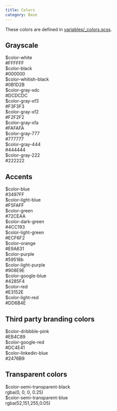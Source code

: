 ```yaml
---
title: Colors
category: Base
---
```


These colors are defined in [variables/_colors.scss](https://github.com/underdogio/pup/blob/master/styles/pup/variables/_colors.scss).

<section class="section">
  <h2>Grayscale</h2>

  <div class="color-block">
    <div class="color-block__color" style="background: #FFFFFF"></div>
    <div class="color-block__label">
      $color-white<br />
      #FFFFFF
    </div>
  </div>

  <div class="color-block">
    <div class="color-block__color" style="background: #000000"></div>
    <div class="color-block__label">
      $color-black<br />
      #000000
    </div>
  </div>

  <div class="color-block">
    <div class="color-block__color" style="background: #0B1D2B"></div>
    <div class="color-block__label">
      $color-whitish-black<br />
      #0B1D2B
    </div>
  </div>

  <div class="color-block">
    <div class="color-block__color" style="background: #DCDCDC"></div>
    <div class="color-block__label">
      $color-gray-xdc<br />
      #DCDCDC
    </div>
  </div>

  <div class="color-block">
    <div class="color-block__color" style="background: #F3F3F3"></div>
    <div class="color-block__label">
      $color-gray-xf3<br />
      #F3F3F3
    </div>
  </div>

  <div class="color-block">
    <div class="color-block__color" style="background: #F2F2F2"></div>
    <div class="color-block__label">
      $color-gray-xf2<br />
      #F2F2F2
    </div>
  </div>

  <div class="color-block">
    <div class="color-block__color" style="background: #FAFAFA"></div>
    <div class="color-block__label">
      $color-gray-xfa<br />
      #FAFAFA
    </div>
  </div>

  <div class="color-block">
    <div class="color-block__color" style="background: #777777"></div>
    <div class="color-block__label">
      $color-gray-777<br />
      #777777
    </div>
  </div>

  <div class="color-block">
    <div class="color-block__color" style="background: #444444"></div>
    <div class="color-block__label">
      $color-gray-444<br />
      #444444
    </div>
  </div>

  <div class="color-block">
    <div class="color-block__color" style="background: #222222"></div>
    <div class="color-block__label">
      $color-gray-222<br />
      #222222
    </div>
  </div>
</section>

<section class="section">
  <h2>Accents</h2>

  <div class="color-block">
    <div class="color-block__color" style="background: #3497FF"></div>
    <div class="color-block__label">
      $color-blue<br />
      #3497FF
    </div>
  </div>

  <div class="color-block">
    <div class="color-block__color" style="background: #F5FAFF"></div>
    <div class="color-block__label">
      $color-light-blue<br />
      #F5FAFF
    </div>
  </div>

  <div class="color-block">
    <div class="color-block__color" style="background: #72CEAA"></div>
    <div class="color-block__label">
      $color-green<br />
      #72CEAA
    </div>
  </div>

  <div class="color-block">
    <div class="color-block__color" style="background: #4CC193"></div>
    <div class="color-block__label">
      $color-dark-green<br />
      #4CC193
    </div>
  </div>

  <div class="color-block">
    <div class="color-block__color" style="background: #ECF6F2"></div>
    <div class="color-block__label">
      $color-light-green<br />
      #ECF6F2
    </div>
  </div>

  <div class="color-block">
    <div class="color-block__color" style="background: #E9A631"></div>
    <div class="color-block__label">
      $color-orange<br />
      #E9A631
    </div>
  </div>

  <div class="color-block">
    <div class="color-block__color" style="background: #59518b"></div>
    <div class="color-block__label">
      $color-purple<br />
      #59518b
    </div>
  </div>

  <div class="color-block">
    <div class="color-block__color" style="background: #908E9E"></div>
    <div class="color-block__label">
      $color-light-purple<br />
      #908E9E
    </div>
  </div>

  <div class="color-block">
    <div class="color-block__color" style="background: #4285F4"></div>
    <div class="color-block__label">
      $color-google-blue<br />
      #4285F4
    </div>
  </div>

  <div class="color-block">
    <div class="color-block__color" style="background: #E3152E"></div>
    <div class="color-block__label">
      $color-red<br />
      #E3152E
    </div>
  </div>

  <div class="color-block">
    <div class="color-block__color" style="background: #DD6B4E"></div>
    <div class="color-block__label">
      $color-light-red<br />
      #DD6B4E
    </div>
  </div>
</section>

<section class="section">
  <h2>Third party branding colors</h2>

  <div class="color-block">
    <div class="color-block__color" style="background: #EB4C89"></div>
    <div class="color-block__label">
      $color-dribbble-pink<br />
      #EB4C89
    </div>
  </div>

  <div class="color-block">
    <div class="color-block__color" style="background: #DC4E41"></div>
    <div class="color-block__label">
      $color-google-red<br />
      #DC4E41
    </div>
  </div>

  <div class="color-block">
    <div class="color-block__color" style="background: #2476B9"></div>
    <div class="color-block__label">
      $color-linkedin-blue<br />
      #2476B9
    </div>
  </div>
</section>

<section class="section">
  <h2>Transparent colors</h2>

  <div class="color-block">
    <div class="color-block__color" style="background: rgba(0, 0, 0, 0.25)"></div>
    <div class="color-block__label">
      $color-semi-transparent-black<br />
      rgba(0, 0, 0, 0.25)
    </div>
  </div>

  <div class="color-block">
    <div class="color-block__color" style="background: rgba(52,151,255,0.05)"></div>
    <div class="color-block__label">
      $color-semi-transparent-blue<br />
      rgba(52,151,255,0.05)
    </div>
  </div>
</section>
